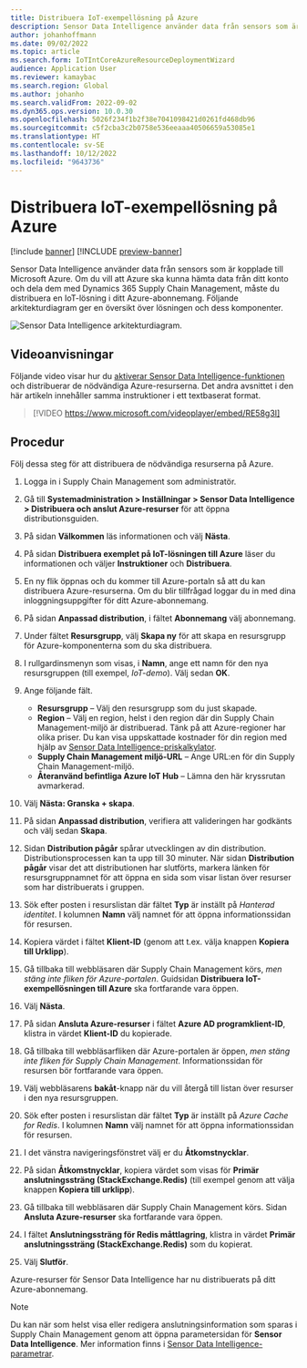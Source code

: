 ```yaml
---
title: Distribuera IoT-exempellösning på Azure
description: Sensor Data Intelligence använder data från sensors som är kopplade till Microsoft Azure. I den här artikeln beskrivs hur du distribuerar en IoT-lösning (Sakernas internet) för ditt Azure-abonnemang.
author: johanhoffmann
ms.date: 09/02/2022
ms.topic: article
ms.search.form: IoTIntCoreAzureResourceDeploymentWizard
audience: Application User
ms.reviewer: kamaybac
ms.search.region: Global
ms.author: johanho
ms.search.validFrom: 2022-09-02
ms.dyn365.ops.version: 10.0.30
ms.openlocfilehash: 5026f234f1b2f38e7041098421d0261fd468db96
ms.sourcegitcommit: c5f2cba3c2b0758e536eeaaa40506659a53085e1
ms.translationtype: HT
ms.contentlocale: sv-SE
ms.lasthandoff: 10/12/2022
ms.locfileid: "9643736"
---
```

# <a name="deploy-an-iot-solution-on-azure"></a>Distribuera IoT-exempellösning på Azure

[!include [banner](../includes/banner.md)]
[!INCLUDE [preview-banner](../includes/preview-banner.md)]

Sensor Data Intelligence använder data från sensors som är kopplade till Microsoft Azure. Om du vill att Azure ska kunna hämta data från ditt konto och dela dem med Dynamics 365 Supply Chain Management, måste du distribuera en IoT-lösning i ditt Azure-abonnemang. Följande arkitekturdiagram ger en översikt över lösningen och dess komponenter.

![Sensor Data Intelligence arkitekturdiagram.](media/sdi-architecture.png "Sensor Data Intelligence arkitekturdiagram")

## <a name="video-instructions"></a>Videoanvisningar

Följande video visar hur du [aktiverar Sensor Data Intelligence-funktionen](sdi-enable-feature.md) och distribuerar de nödvändiga Azure-resurserna. Det andra avsnittet i den här artikeln innehåller samma instruktioner i ett textbaserat format.

> [!VIDEO https://www.microsoft.com/videoplayer/embed/RE58g3I]

## <a name="procedure"></a>Procedur

Följ dessa steg för att distribuera de nödvändiga resurserna på Azure.

1. Logga in i Supply Chain Management som administratör.
1. Gå till **Systemadministration \> Inställningar \> Sensor Data Intelligence \> Distribuera och anslut Azure-resurser** för att öppna distributionsguiden.
1. På sidan **Välkommen** läs informationen och välj **Nästa**.
1. På sidan **Distribuera exemplet på IoT-lösningen till Azure** läser du informationen och väljer **Instruktioner** och **Distribuera**.
1. En ny flik öppnas och du kommer till Azure-portaln så att du kan distribuera Azure-resurserna. Om du blir tillfrågad loggar du in med dina inloggningsuppgifter för ditt Azure-abonnemang.
1. På sidan **Anpassad distribution**, i fältet **Abonnemang** välj abonnemang.
1. Under fältet **Resursgrupp**, välj **Skapa ny** för att skapa en resursgrupp för Azure-komponenterna som du ska distribuera.
1. I rullgardinsmenyn som visas, i **Namn**, ange ett namn för den nya resursgruppen (till exempel, *IoT-demo*). Välj sedan **OK**.
1. Ange följande fält.

    - **Resursgrupp** – Välj den resursgrupp som du just skapade.
    - **Region** – Välj en region, helst i den region där din Supply Chain Management-miljö är distribuerad. Tänk på att Azure-regioner har olika priser. Du kan visa uppskattade kostnader för din region med hjälp av [Sensor Data Intelligence-priskalkylator](https://azure.com/e/c36c4947ebff4215b2e62590c2a24c68).
    - **Supply Chain Management miljö-URL** – Ange URL:en för din Supply Chain Management-miljö.
    - **Återanvänd befintliga Azure IoT Hub** – Lämna den här kryssrutan avmarkerad.

1. Välj **Nästa: Granska + skapa**.
1. På sidan **Anpassad distribution**, verifiera att valideringen har godkänts och välj sedan **Skapa**.
1. Sidan **Distribution pågår** spårar utvecklingen av din distribution. Distributionsprocessen kan ta upp till 30 minuter. När sidan **Distribution pågår** visar det att distributionen har slutförts, markera länken för resursgruppnamnet för att öppna en sida som visar listan över resurser som har distribuerats i gruppen.
1. Sök efter posten i resurslistan där fältet **Typ** är inställt på *Hanterad identitet*. I kolumnen **Namn** välj namnet för att öppna informationssidan för resursen.
1. Kopiera värdet i fältet **Klient-ID** (genom att t.ex. välja knappen **Kopiera till Urklipp**).
1. Gå tillbaka till webbläsaren där Supply Chain Management körs, *men stäng inte fliken för Azure-portalen*. Guidsidan **Distribuera IoT-exempellösningen till Azure** ska fortfarande vara öppen. 
1. Välj **Nästa**.
1. På sidan **Ansluta Azure-resurser** i fältet **Azure AD programklient-ID**, klistra in värdet **Klient-ID** du kopierade.
1. Gå tillbaka till webbläsarfliken där Azure-portalen är öppen, *men stäng inte fliken för Supply Chain Management*. Informationssidan för resursen bör fortfarande vara öppen.
1. Välj webbläsarens **bakåt**-knapp när du vill återgå till listan över resurser i den nya resursgruppen.
1. Sök efter posten i resurslistan där fältet **Typ** är inställt på *Azure Cache for Redis*. I kolumnen **Namn** välj namnet för att öppna informationssidan för resursen.
1. I det vänstra navigeringsfönstret välj er du **Åtkomstnycklar**.
1. På sidan **Åtkomstnycklar**, kopiera värdet som visas för **Primär anslutningssträng (StackExchange.Redis)** (till exempel genom att välja knappen **Kopiera till urklipp**).
1. Gå tillbaka till webbläsaren där Supply Chain Management körs. Sidan **Ansluta Azure-resurser** ska fortfarande vara öppen.
1. I fältet **Anslutningssträng för Redis måttlagring**, klistra in värdet **Primär anslutningssträng (StackExchange.Redis)** som du kopierat.
1. Välj **Slutför**.

Azure-resurser för Sensor Data Intelligence har nu distribuerats på ditt Azure-abonnemang.

> [!NOTE]
> Du kan när som helst visa eller redigera anslutningsinformation som sparas i Supply Chain Management genom att öppna parametersidan för **Sensor Data Intelligence**.  Mer information finns i [Sensor Data Intelligence-parametrar](sdi-parameters.md).
